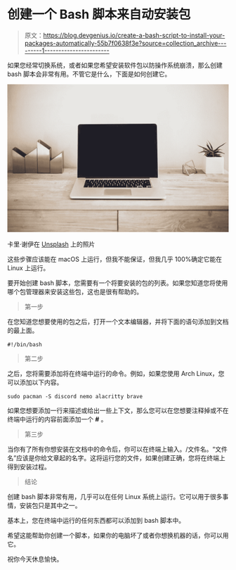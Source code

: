 # 创建一个 Bash 脚本来自动安装包

> 原文：<https://blog.devgenius.io/create-a-bash-script-to-install-your-packages-automatically-55b7f0638f3e?source=collection_archive---------1----------------------->

如果您经常切换系统，或者如果您希望安装软件包以防操作系统崩溃，那么创建 bash 脚本会非常有用。不管它是什么，下面是如何创建它。

![](img/81e63d2847b48401516712e7eb6fef2b.png)

卡里·谢伊在 [Unsplash](https://unsplash.com?utm_source=medium&utm_medium=referral) 上的照片

这些步骤应该能在 macOS 上运行，但我不能保证，但我几乎 100%确定它能在 Linux 上运行。

要开始创建 bash 脚本，您需要有一个将要安装的包的列表。如果您知道您将使用哪个包管理器来安装这些包，这也是很有帮助的。

> 第一步

在您知道您想要使用的包之后，打开一个文本编辑器，并将下面的语句添加到文档的最上面。

```
#!/bin/bash
```

> 第二步

之后，您将需要添加将在终端中运行的命令。例如，如果您使用 Arch Linux，您可以添加以下内容。

```
sudo pacman -S discord nemo alacritty brave
```

如果您想要添加一行来描述或给出一些上下文，那么您可以在您想要注释掉或不在终端中运行的内容前面添加一个 **#** 。

> 第三步

当你有了所有你想安装在文档中的命令后，你可以在终端上输入。/文件名。“文件名”应该是你给文章起的名字。这将运行您的文件，如果创建正确，您将在终端上得到安装过程。

> 结论

创建 bash 脚本非常有用，几乎可以在任何 Linux 系统上运行。它可以用于很多事情，安装包只是其中之一。

基本上，您在终端中运行的任何东西都可以添加到 bash 脚本中。

希望这能帮助你创建一个脚本，如果你的电脑坏了或者你想换机器的话，你可以用它。

祝你今天休息愉快。
